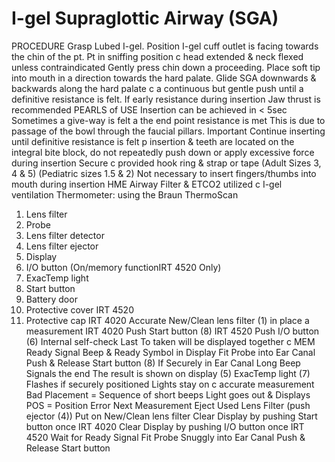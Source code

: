 # I-gel Supraglottic Airway (SGA)

PROCEDURE
Grasp Lubed I-gel.
Position  I-gel cuff outlet is facing towards the chin of the pt.
Pt in sniffing position c head extended & neck flexed unless contraindicated
Gently press chin down a proceeding.
Place soft tip into mouth in a direction towards the hard palate.
Glide SGA downwards & backwards along the hard palate c a continuous but gentle push until a definitive resistance is felt.
If early resistance during insertion  Jaw thrust is recommended
PEARLS of USE
Insertion can be achieved in < 5sec
Sometimes a give-way is felt a the end point resistance is met
This is due to passage of the bowl through the faucial pillars.
Important  Continue inserting until definitive resistance is felt
p insertion & teeth are located on the integral bite block, do not repeatedly push down or apply excessive force during insertion
Secure c provided hook ring & strap or tape  (Adult Sizes 3, 4 & 5)
(Pediatric sizes 1.5 & 2)
Not necessary to insert fingers/thumbs into mouth during insertion
HME Airway Filter & ETCO2  utilized c I-gel ventilation
Thermometer: using the Braun ThermoScan
1.	Lens filter
2.	Probe
3.	Lens filter detector
4.	Lens filter ejector
5.	Display
6.	I/O button (On/memory functionIRT 4520 Only)
7.	ExacTemp light
8.	Start button
9.	Battery door
10.	Protective cover  IRT 4520
11.	Protective cap  IRT 4020
Accurate  New/Clean lens filter (1) in place a measurement
IRT 4020  Push Start button (8)
IRT 4520  Push I/O button (6)
Internal self-check
Last To taken will be displayed together c MEM
Ready Signal Beep & Ready Symbol in Display
Fit Probe into Ear Canal
Push & Release Start button (8)
If Securely in Ear Canal  Long Beep Signals the end
The result is shown on display (5)
ExacTemp light (7) Flashes if securely positioned
Lights stay on c accurate measurement
Bad Placement = Sequence of short beeps
Light goes out & Displays POS = Position Error
Next Measurement
 Eject Used Lens Filter (push ejector (4))
Put on New/Clean lens filter
Clear Display by pushing Start button once  IRT 4020
Clear Display by pushing I/O button once  IRT 4520
Wait for Ready Signal
Fit Probe Snuggly into Ear Canal
Push & Release Start button
